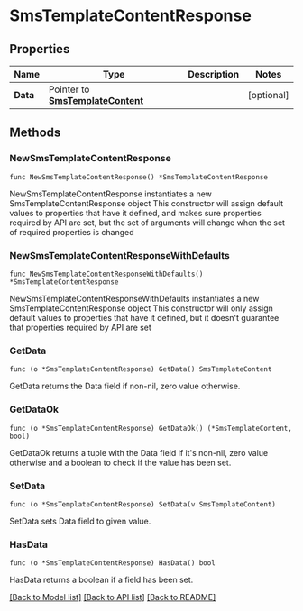 # SmsTemplateContentResponse

## Properties

Name | Type | Description | Notes
------------ | ------------- | ------------- | -------------
**Data** | Pointer to [**SmsTemplateContent**](SmsTemplateContent.md) |  | [optional] 

## Methods

### NewSmsTemplateContentResponse

`func NewSmsTemplateContentResponse() *SmsTemplateContentResponse`

NewSmsTemplateContentResponse instantiates a new SmsTemplateContentResponse object
This constructor will assign default values to properties that have it defined,
and makes sure properties required by API are set, but the set of arguments
will change when the set of required properties is changed

### NewSmsTemplateContentResponseWithDefaults

`func NewSmsTemplateContentResponseWithDefaults() *SmsTemplateContentResponse`

NewSmsTemplateContentResponseWithDefaults instantiates a new SmsTemplateContentResponse object
This constructor will only assign default values to properties that have it defined,
but it doesn't guarantee that properties required by API are set

### GetData

`func (o *SmsTemplateContentResponse) GetData() SmsTemplateContent`

GetData returns the Data field if non-nil, zero value otherwise.

### GetDataOk

`func (o *SmsTemplateContentResponse) GetDataOk() (*SmsTemplateContent, bool)`

GetDataOk returns a tuple with the Data field if it's non-nil, zero value otherwise
and a boolean to check if the value has been set.

### SetData

`func (o *SmsTemplateContentResponse) SetData(v SmsTemplateContent)`

SetData sets Data field to given value.

### HasData

`func (o *SmsTemplateContentResponse) HasData() bool`

HasData returns a boolean if a field has been set.


[[Back to Model list]](../README.md#documentation-for-models) [[Back to API list]](../README.md#documentation-for-api-endpoints) [[Back to README]](../README.md)



